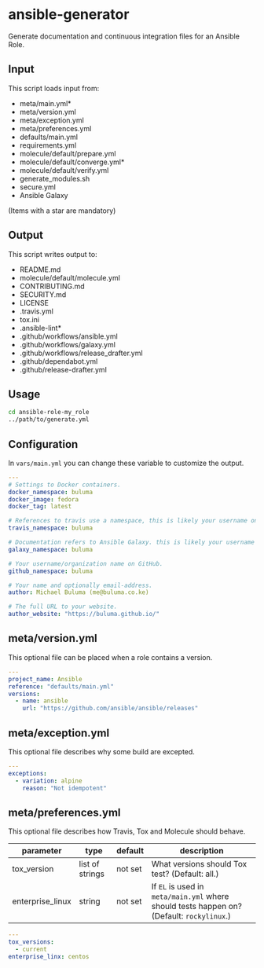 # ansible-generator

Generate documentation and continuous integration files for an Ansible Role.

## Input

This script loads input from:

- meta/main.yml*
- meta/version.yml
- meta/exception.yml
- meta/preferences.yml
- defaults/main.yml
- requirements.yml
- molecule/default/prepare.yml
- molecule/default/converge.yml*
- molecule/default/verify.yml
- generate_modules.sh
- secure.yml
- Ansible Galaxy

(Items with a star are mandatory)

## Output

This script writes output to:

- README.md
- molecule/default/molecule.yml
- CONTRIBUTING.md
- SECURITY.md
- LICENSE
- .travis.yml
- tox.ini
- .ansible-lint*
- .github/workflows/ansible.yml
- .github/workflows/galaxy.yml
- .github/workflows/release_drafter.yml
- .github/dependabot.yml
- .github/release-drafter.yml

## Usage

```bash
cd ansible-role-my_role
../path/to/generate.yml
```

## Configuration

In `vars/main.yml` you can change these variable to customize the output.

```yaml
---
# Settings to Docker containers.
docker_namespace: buluma
docker_image: fedora
docker_tag: latest

# References to travis use a namespace, this is likely your username on Travis.
travis_namespace: buluma

# Documentation refers to Ansible Galaxy. this is likely your username on Galaxy.
galaxy_namespace: buluma

# Your username/organization name on GitHub.
github_namespace: buluma

# Your name and optionally email-address.
author: Michael Buluma (me@buluma.co.ke)

# The full URL to your website.
author_website: "https://buluma.github.io/"
```

## meta/version.yml

This optional file can be placed when a role contains a version.

```yaml
---
project_name: Ansible
reference: "defaults/main.yml"
versions:
  - name: ansible
    url: "https://github.com/ansible/ansible/releases"
```

## meta/exception.yml

This optional file describes why some build are excepted.

```yaml
---
exceptions:
  - variation: alpine
    reason: "Not idempotent"
```

## meta/preferences.yml

This optional file describes how Travis, Tox and Molecule should behave.

|parameter       |type           |default|description|
|----------------|---------------|-------|-----------|
|tox_version     |list of strings|not set|What versions should Tox test? (Default: all.)|
|enterprise_linux|string         |not set|If `EL` is used in `meta/main.yml` where should tests happen on? (Default: `rockylinux`.)


```yaml
---
tox_versions:
  - current
enterprise_linx: centos
```
